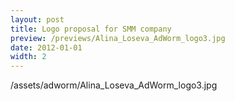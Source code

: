 ```yaml
---
layout: post
title: Logo proposal for SMM company
preview: /previews/Alina_Loseva_AdWorm_logo3.jpg
date: 2012-01-01
width: 2
---
```

/assets/adworm/Alina_Loseva_AdWorm_logo3.jpg
